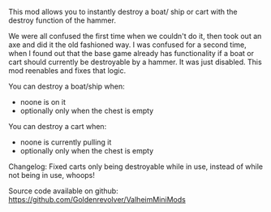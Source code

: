 This mod allows you to instantly destroy a boat/ ship or cart with the destroy function of the hammer.

We were all confused the first time when we couldn't do it, then took out an axe and did it the old fashioned way. I was confused for a second time, when I found out that the base game already has functionality if a boat or cart should currently be destroyable by a hammer. It was just disabled. This mod reenables and fixes that logic.

You can destroy a boat/ship when:
- noone is on it
- optionally only when the chest is empty

You can destroy a cart when:
- noone is currently pulling it
- optionally only when the chest is empty


Changelog: Fixed carts only being destroyable while in use, instead of while not being in use, whoops!


Source code available on github: https://github.com/Goldenrevolver/ValheimMiniMods